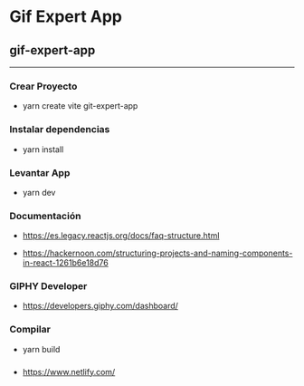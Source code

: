 # Gif Expert App

## gif-expert-app

-------------------------

### Crear Proyecto
* yarn create vite git-expert-app

### Instalar dependencias
* yarn install

### Levantar App
* yarn dev


### Documentación

* https://es.legacy.reactjs.org/docs/faq-structure.html

* https://hackernoon.com/structuring-projects-and-naming-components-in-react-1261b6e18d76

### GIPHY Developer 

* https://developers.giphy.com/dashboard/

### Compilar
* yarn build

###
* https://www.netlify.com/